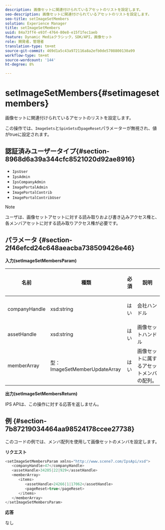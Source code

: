 ```yaml
---
description: 画像セットに関連付けられているアセットのリストを設定します。
seo-description: 画像セットに関連付けられているアセットのリストを設定します。
seo-title: setImageSetMembers
solution: Experience Manager
title: setImageSetMembers
uuid: 84a73ff4-e93f-4764-80e8-e15f1fec1aeb
feature: Dynamic Mediaクラシック，SDK/API，画像セット
role: 開発者，管理者
translation-type: tm+mt
source-git-commit: 469d1a5c43a972116a8a2efb0de5708800130a99
workflow-type: tm+mt
source-wordcount: '144'
ht-degree: 8%

---
```



# setImageSetMembers{#setimagesetmembers}

画像セットに関連付けられているアセットのリストを設定します。

この操作では、`ImageSets`と`SpinSets`の`pageReset`パラメーターが無視され、値がtrueに設定されます。

## 認証済みユーザータイプ{#section-8968d6a39a344cfc8521020d92ae8916}

* `IpsUser`
* `IpsAdmin`
* `IpsCompanyAdmin`
* `ImagePortalAdmin`
* `ImagePortalContrib`
* `ImagePortalContribUser`

>[!NOTE]
>
>ユーザは、画像セットアセットに対する読み取りおよび書き込みアクセス権と、各メンバアセットに対する読み取りアクセス権が必要です。

## パラメータ {#section-2f46efcd24c648aeacba738509426e46}

**入力(setImageSetMembersParam)**

<table id="table_0CBBB65BCEFD4125A4069A080DFC873A"> 
 <thead> 
  <tr> 
   <th colname="col1" class="entry"> <p>名前 </p> </th> 
   <th colname="col2" class="entry"> <p>種類 </p> </th> 
   <th colname="col3" class="entry"> <p>必須 </p> </th> 
   <th colname="col4" class="entry"> <p>説明 </p> </th> 
  </tr> 
 </thead>
 <tbody> 
  <tr> 
   <td colname="col1"> <p><span class="codeph"> <span class="varname"> companyHandle</span> </span> </p> </td> 
   <td colname="col2"> <p><span class="codeph"> xsd:string</span> </p> </td> 
   <td colname="col3"> <p>はい </p> </td> 
   <td colname="col4"> <p>会社ハンドル </p> </td> 
  </tr> 
  <tr> 
   <td colname="col1"> <span class="codeph"> <span class="varname"> assetHandle</span> </span> </td> 
   <td colname="col2"> <span class="codeph"> xsd:string</span> </td> 
   <td colname="col3"> はい </td> 
   <td colname="col4"> 画像セットハンドル </td> 
  </tr> 
  <tr> 
   <td colname="col1"> <span class="codeph"> <span class="varname"> memberArray</span> </span> </td> 
   <td colname="col2"> <span class="codeph"> 型：ImageSetMemberUpdateArray</span> </td> 
   <td colname="col3"> はい </td> 
   <td colname="col4"> 画像セットに属するアセットメンバの配列。 </td> 
  </tr> 
 </tbody> 
</table>

**出力(setImageSetMembersReturn)**

IPS APIは、この操作に対する応答を返しません。

## 例 {#section-7b87219034464aa98524178ccee27738}

このコードの例では、メンバ配列を使用して画像セットのメンバを設定します。

**リクエスト**

```java
<setImageSetMembersParam xmlns="http://www.scene7.com/IpsApi/xsd">
   <companyHandle>47</companyHandle>
   <assetHandle>34205|22|929</assetHandle>
   <memberArray>
      <items>
         <assetHandle>24266|1|17062</assetHandle>
         <pageReset>true</pageReset>
      </items>
   </memberArray>
</setImageSetMembersParam>
```

**応答**

なし
